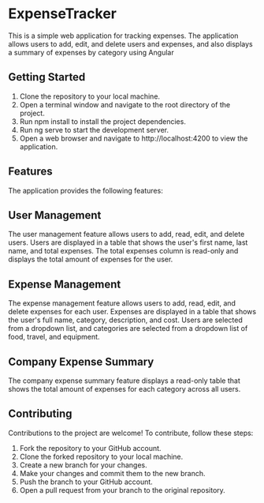 # ExpenseTracker

This is a simple web application for tracking expenses. The application allows users to add, edit, and delete users and expenses, and also displays a summary of expenses by category using Angular

## Getting Started 

1) Clone the repository to your local machine.
2) Open a terminal window and navigate to the root directory of the project.
3) Run npm install to install the project dependencies.
4) Run ng serve to start the development server.
5) Open a web browser and navigate to http://localhost:4200 to view the application.

## Features
The application provides the following features:

## User Management

The user management feature allows users to add, read, edit, and delete users. Users are displayed in a table that shows the user's first name, last name, and total expenses. The total expenses column is read-only and displays the total amount of expenses for the user.

## Expense Management

The expense management feature allows users to add, read, edit, and delete expenses for each user. Expenses are displayed in a table that shows the user's full name, category, description, and cost. Users are selected from a dropdown list, and categories are selected from a dropdown list of food, travel, and equipment.

## Company Expense Summary

The company expense summary feature displays a read-only table that shows the total amount of expenses for each category across all users.

## Contributing

Contributions to the project are welcome! To contribute, follow these steps:

1) Fork the repository to your GitHub account.
2) Clone the forked repository to your local machine.
3) Create a new branch for your changes.
4) Make your changes and commit them to the new branch.
5) Push the branch to your GitHub account.
6) Open a pull request from your branch to the original repository.
